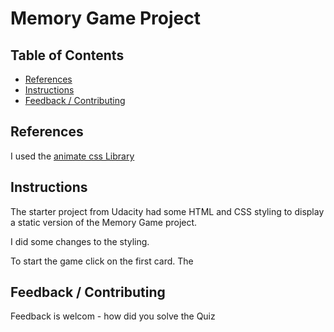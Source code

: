 # Memory Game Project

## Table of Contents

* [References](#References)
* [Instructions](#instructions)
* [Feedback / Contributing](#contributing)

## References
I used the [animate css Library](https://github.com/daneden/animate.css) 


## Instructions

The starter project from Udacity had some HTML and CSS styling to display a static version of the Memory Game project.

I did some changes to the styling.

To start the game click on the first card. 
The 

## Feedback / Contributing
Feedback is welcom - how did you solve the Quiz

